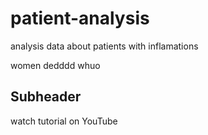 # patient-analysis
analysis data about patients with inflamations 

women
dedddd
whuo

## Subheader

watch tutorial on YouTube
